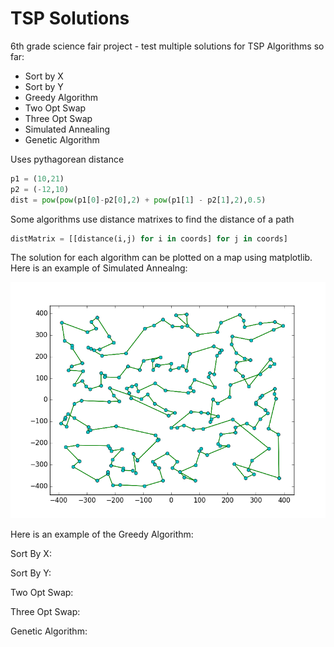 # TSP Solutions
6th grade science fair project - test multiple solutions for TSP
Algorithms so far:
* Sort by X
* Sort by Y
* Greedy Algorithm
* Two Opt Swap
* Three Opt Swap
* Simulated Annealing
* Genetic Algorithm

Uses pythagorean distance
```python
p1 = (10,21)
p2 = (-12,10)
dist = pow(pow(p1[0]-p2[0],2) + pow(p1[1] - p2[1],2),0.5)
```

Some algorithms use distance matrixes to find the distance of a path
```python
distMatrix = [[distance(i,j) for i in coords] for j in coords]
```

The solution for each algorithm can be plotted on a map using matplotlib. Here is an example of Simulated Annealng:

![Simulated Annealing Image](https://github.com/ccaven/TSP_Solutions/blob/master/Simulated_Anneal_pic.png)

Here is an example of the Greedy Algorithm:

Sort By X:

Sort By Y:

Two Opt Swap:

Three Opt Swap:

Genetic Algorithm:
